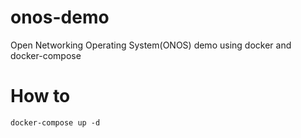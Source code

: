 # onos-demo
Open Networking Operating System(ONOS) demo using docker and docker-compose

# How to

```
docker-compose up -d
```
